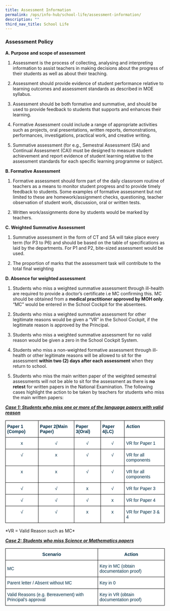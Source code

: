 ```yaml
---
title: Assessment Information
permalink: /ops/info-hub/school-life/assessment-information/
description: ""
third_nav_title: School Life
---
```

### Assessment Policy

**A. Purpose and scope of assessment**

1.  Assessment is the process of collecting, analysing and interpreting information to assist teachers in making decisions about the progress of their students as well as about their teaching.

2.  Assessment should provide evidence of student performance relative to learning outcomes and assessment standards as described in MOE syllabus.

3.  Assessment should be both formative and summative, and should be used to provide feedback to students that supports and enhances their learning.

4.  Formative Assessment could include a range of appropriate activities such as projects, oral presentations, written reports, demonstrations, performances, investigations, practical work, and creative writing.

5.  Summative assessment (for e.g., Semestral Assessment (SA) and Continual Assessment (CA)) must be designed to measure student achievement and report evidence of student learning relative to the assessment standards for each specific learning programme or subject.

**B. Formative Assessment**

1.  Formative assessment should form part of the daily classroom routine of teachers as a means to monitor student progress and to provide timely feedback to students. Some examples of formative assessment but not limited to these are homework/assignment checks, questioning, teacher observation of student work, discussion, oral or written tests.

2.  Written work/assignments done by students would be marked by teachers.

**C.  Weighted Summative Assessment**

1.  Summative assessment in the form of CT and SA will take place every term (for P3 to P6) and should be based on the table of specifications as laid by the departments. For P1 and P2, bite-sized assessment would be used.

2.  The proportion of marks that the assessment task will contribute to the total final weighting

**D.  Absence for weighted assessment**

1.  Students who miss a weighted summative assessment through ill-health are required to provide a doctor’s certificate i.e MC confirming this. MC should be obtained from a **medical practitioner approved by MOH only**. “MC” would be entered in the School Cockpit for the absentees.

2.  Students who miss a weighted summative assessment for other legitimate reasons would be given a “VR” in the School Cockpit, if the legitimate reason is approved by the Principal.

3.  Students who miss a weighted summative assessment for no valid reason would be given a zero in the School Cockpit System.

4.  Students who miss a non-weighted formative assessment through ill-health or other legitimate reasons will be allowed to sit for the assessment **within two (2) days after each assessment** when they return to school.

5.  Students who miss the main written paper of the weighted semestral assessments will not be able to sit for the assessment as there is **no retest** for written papers in the National Examination. The following cases highlight the action to be taken by teachers for students who miss the main written papers:

<u>***Case 1: Students who miss one or more of the language papers with valid reason***</u>

<style type="text/css">
.tg  {border-collapse:collapse;border-spacing:0;}
.tg td{border-color:black;border-style:solid;border-width:1px;font-family:Arial, sans-serif;font-size:14px;
  overflow:hidden;padding:10px 5px;word-break:normal;}
.tg th{border-color:black;border-style:solid;border-width:1px;font-family:Arial, sans-serif;font-size:14px;
  font-weight:normal;overflow:hidden;padding:10px 5px;word-break:normal;}
.tg .tg-h1v5{background-color:#FFF;color:#002D46;font-weight:bold;text-align:left;vertical-align:top}
.tg .tg-ilyo{background-color:#FFF;color:#002D46;text-align:center;vertical-align:top}
.tg .tg-vd2a{background-color:#FFF;color:#002D46;text-align:left;vertical-align:top}
</style>
<table class="tg">
<thead>
  <tr>
    <th class="tg-h1v5">Paper 1 (Compo)<br></th>
    <th class="tg-h1v5"><span style="background-color:initial">Paper 2(Main Paper)</span></th>
    <th class="tg-h1v5"><span style="background-color:initial">Paper 3(Oral)</span></th>
    <th class="tg-h1v5"><span style="background-color:initial">Paper 4(LC)</span></th>
    <th class="tg-h1v5">Action<br></th>
  </tr>
</thead>
<tbody>
  <tr>
    <td class="tg-ilyo">x</td>
    <td class="tg-ilyo">√<br></td>
    <td class="tg-ilyo">√<br></td>
    <td class="tg-ilyo">√<br></td>
    <td class="tg-vd2a">VR for Paper 1<br></td>
  </tr>
  <tr>
    <td class="tg-ilyo">√<br></td>
    <td class="tg-ilyo">x</td>
    <td class="tg-ilyo">√<br></td>
    <td class="tg-ilyo">√<br></td>
    <td class="tg-vd2a">VR for all components<br></td>
  </tr>
  <tr>
    <td class="tg-ilyo">x</td>
    <td class="tg-ilyo">x</td>
    <td class="tg-ilyo">√<br></td>
    <td class="tg-ilyo">√<br></td>
    <td class="tg-vd2a">VR for all components<br></td>
  </tr>
  <tr>
    <td class="tg-ilyo">√<br></td>
    <td class="tg-ilyo">√<br></td>
    <td class="tg-ilyo">x</td>
    <td class="tg-ilyo">√<br></td>
    <td class="tg-vd2a">VR for Paper 3<br></td>
  </tr>
  <tr>
    <td class="tg-ilyo">√<br></td>
    <td class="tg-ilyo">√<br></td>
    <td class="tg-ilyo">√<br></td>
    <td class="tg-ilyo">x</td>
    <td class="tg-vd2a">VR for Paper 4<br></td>
  </tr>
  <tr>
    <td class="tg-ilyo">√<br></td>
    <td class="tg-ilyo">√<br></td>
    <td class="tg-ilyo">x</td>
    <td class="tg-ilyo">x</td>
    <td class="tg-vd2a">VR for Paper 3 &amp; 4<br></td>
  </tr>
</tbody>
</table>
*VR = Valid Reason such as MC*

<u>***Case 2: Students who miss Science or Mathematics papers***</u>

<style type="text/css">
.tg  {border-collapse:collapse;border-spacing:0;}
.tg td{border-color:black;border-style:solid;border-width:1px;font-family:Arial, sans-serif;font-size:14px;
  overflow:hidden;padding:10px 5px;word-break:normal;}
.tg th{border-color:black;border-style:solid;border-width:1px;font-family:Arial, sans-serif;font-size:14px;
  font-weight:normal;overflow:hidden;padding:10px 5px;word-break:normal;}
.tg .tg-67ya{background-color:#FFF;color:#002D46;text-align:left;vertical-align:middle}
.tg .tg-dzgf{background-color:#FFF;color:#002D46;font-weight:bold;text-align:center;vertical-align:top}
</style>
<table class="tg">
<thead>
  <tr>
    <th class="tg-dzgf">Scenario<br></th>
    <th class="tg-dzgf">Action<br></th>
  </tr>
</thead>
<tbody>
  <tr>
    <td class="tg-67ya">MC</td>
    <td class="tg-67ya">Key in MC (obtain documentation proof)</td>
  </tr>
  <tr>
    <td class="tg-67ya">Parent letter / Absent without MC<br></td>
    <td class="tg-67ya">Key in 0<br></td>
  </tr>
  <tr>
    <td class="tg-67ya">Valid Reasons (e.g. Bereavement) with Principal’s approval<br></td>
    <td class="tg-67ya">Key in VR (obtain documentation proof)</td>
  </tr>
</tbody>
</table>